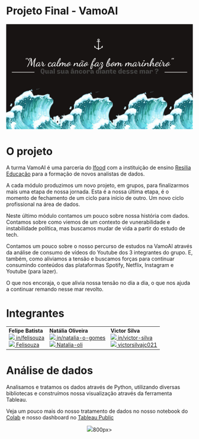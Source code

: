 # Projeto Final - VamoAI

<p align="center">
<img src = "./imagens/capa.jpg" width=800px>
</p>

# O projeto

A turma VamoAI é uma parceria do [Ifood](https://institucional.ifood.com.br/) com a instituição de ensino [Resilia Educação](https://www.resilia.work/sobre) para a formação de novos analistas de dados.

A cada módulo produzimos um novo projeto, em grupos, para finalizarmos mais uma etapa de nossa jornada. Esta é a nossa última etapa, é o momento de fechamento de um ciclo para início de outro. Um novo ciclo profissional na área de dados.

Neste último módulo contamos um pouco sobre nossa história com dados. Contamos sobre como viemos de um contexto de vunerabilidade e instabilidade política, mas buscamos mudar de vida a partir do estudo de tech.

Contamos um pouco sobre o nosso percurso de estudos na VamoAI através da análise de consumo de vídeos do Youtube dos 3 integrantes do grupo. E, também, como aliviamos a tensão e buscamos forças para continuar consumindo conteúdos das plataformas Spotify, Netflix, Instagram e Youtube (para lazer).

O que nos encoraja, o que alivia nossa tensão no dia a dia, o que nos ajuda a continuar remando nesse mar revolto.

# Integrantes

<table width = 550px  align='center'>
<tr>
<td><b>Felipe Batista</b><br>
<a href="https://www.linkedin.com/in/felisouza/"><image src="./imagens/linkedIN.svg" width="25"/></a><a href = "https://www.linkedin.com/in/felisouza/"> in/felisouza </a>
<br>
<a href="https://github.com/Felisouza"><image src="./imagens/github-icon.svg" width="25"/></a><a href="https://github.com/Felisouza"> Felisouza</a>

<td><b>Natália Oliveira</b>
<br>
<a href="https://www.linkedin.com/in/natalia-o-gomes/"><image src="./imagens/linkedIN.svg" width="25"/></a><a href = "https://www.linkedin.com/in/natalia-o-gomes/"> in/natalia-o-gomes </a>
<br>
<a href="https://github.com/Natalia-oli"><image src="./imagens/github-icon.svg" width="25"/></a><a href="https://github.com/Natalia-oli"> Natalia-oli</a>

<td><b>Victor Silva</b>
<br>
<a href="https://www.linkedin.com/in/victor-silva-88a567208/"><image src="./imagens/linkedIN.svg" width="25"/></a><a href = "https://www.linkedin.com/in/victor-silva-88a567208/"> in/victor-silva </a>
<br>
<a href="https://github.com/victorsilvajc021"><image src="./imagens/github-icon.svg" width="25"/></a><a href="https://github.com/victorsilvajc021"> victorsilvajc021</a>
</td>
</table>

# Análise de dados

Analisamos e tratamos os dados através de Python, utilizando diversas bibliotecas e construímos nossa visualização através da ferramenta Tableau.

Veja um pouco mais do nosso tratamento de dados no nosso notebook do [Colab](https://colab.research.google.com/drive/1puk7nNVIzV33xfyL80LWc5yGnp5Xjxwr#scrollTo=HWDsUpvBhs7n) e nosso dashboard no [Tableau Public](https://public.tableau.com/app/profile/natalia.de.oliveira.gomes/viz/storytelling_16276155358600/Victor)

<p align="center">
<img src = "https://j.gifs.com/jYYvRl.gif" width=

800px>
</p>